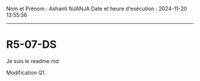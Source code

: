 Nom et Prénom : Ashanti NJANJA
Date et heure d'exécution : 2024-11-20 13:55:56

---

# R5-07-DS
Je suis le readme.md

Modification Q1.
